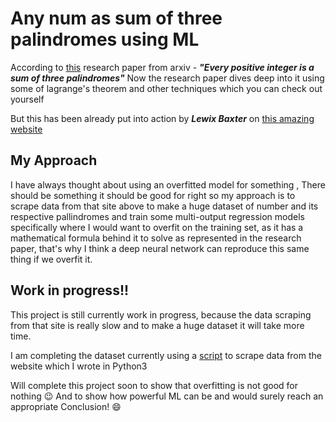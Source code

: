 # Any num as sum of three palindromes using ML

According to [this](https://arxiv.org/abs/1602.06208) research paper from arxiv -
***"Every positive integer is a sum of three palindromes"***
Now the research paper dives deep into it using some of lagrange's theorem and other techniques which you can check out yourself

But this has been already put into action by ***Lewix Baxter*** on [this amazing website](http://www.rnta.eu/cgi-bin/three_palindromes/pal3.py) 

## My Approach
I have always thought about using an overfitted model for something , There should be something it should be good for right
so my approach is to scrape data from that site above to make a huge dataset of number and its respective pallindromes and train some multi-output regression models specifically where I would want to overfit on the training set, as it has a mathematical formula behind it to solve as represented in the research paper, that's why I think a deep neural network can reproduce this same thing if we overfit it.

## Work in progress!!
This project is still currently work in progress, because the data scraping from that site is really slow and to make a huge dataset it will take more time.

I am completing the dataset currently using a [script](https://github.com/biswaroop1547/Any_num_as_sum_of_three_palindromes_using_ML/blob/master/test.py) to scrape data from the website which I wrote in Python3 

Will complete this project soon to show that overfitting is not good for nothing :wink:
And to show how powerful ML can be and would surely reach an appropriate Conclusion! :smile:
